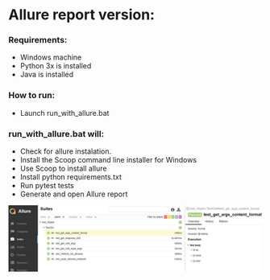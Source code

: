 # Allure report version:

  ### Requirements:
  - Windows machine
  - Python 3x is installed
  - Java is installed
  
  ### How to run:
  - Launch run_with_allure.bat
  
  ### run_with_allure.bat will:
  
  - Check for allure instalation.
  - Install the Scoop command line installer for Windows
  - Use Scoop to install allure
  - Install python requirements.txt
  - Run pytest tests
  - Generate and open Allure report
  
  ![allure_report](https://raw.githubusercontent.com/dancost/test_httpbin/allure/allure_report.JPG)
